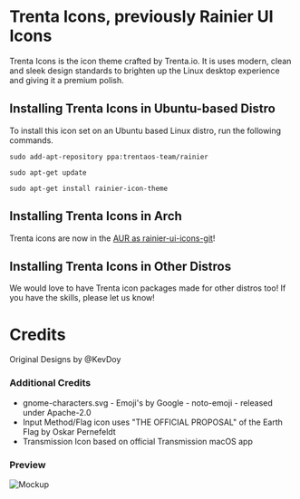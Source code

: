 Trenta Icons, previously Rainier UI Icons
=============

Trenta Icons is the icon theme crafted by Trenta.io. It is uses modern, clean and sleek design standards to brighten up the Linux desktop experience and giving it a premium polish.

## Installing Trenta Icons in Ubuntu-based Distro
To install this icon set on an Ubuntu based Linux distro, run the following commands.

	sudo add-apt-repository ppa:trentaos-team/rainier

	sudo apt-get update

	sudo apt-get install rainier-icon-theme

## Installing Trenta Icons in Arch
Trenta icons are now in the [AUR as rainier-ui-icons-git](https://aur.archlinux.org/packages/rainier-ui-icons-git)!

## Installing Trenta Icons in Other Distros
We would love to have Trenta icon packages made for other distros too! If you have the skills, please let us know!

# Credits
Original Designs by @KevDoy

### Additional Credits
- gnome-characters.svg - Emoji's by Google - noto-emoji - released under Apache-2.0
- Input Method/Flag icon uses "THE OFFICIAL PROPOSAL" of the Earth Flag by Oskar Pernefeldt
- Transmission Icon based on official Transmission macOS app

### Preview
![Mockup](https://trenta.io/screenshots/rainier-ui-icons.jpg)
